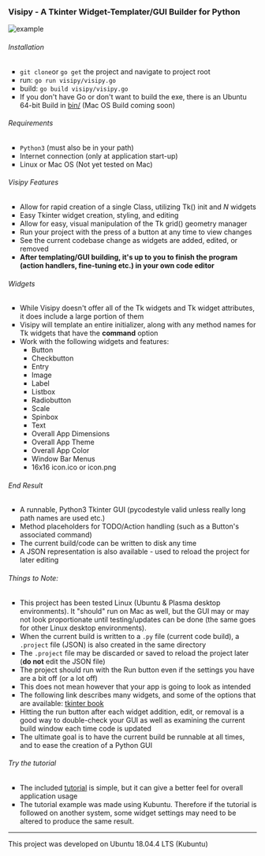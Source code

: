 <h3>Visipy - A Tkinter Widget-Templater/GUI Builder for Python</h3>



<img src="https://github.com/rootVIII/visipy/blob/master/example.png" alt="example">




###### Installation
 <ul>
  <li style="list-style-type:square"><code>git clone</code>or <code>go get</code> the project and navigate to project root</li>
  <li style="list-style-type:square">run: <code>go run visipy/visipy.go</code></li>
  <li style="list-style-type:square">build: <code>go build visipy/visipy.go</code></li>
  <li style="list-style-type:square">If you don't have Go or don't want to build the exe, there is an Ubuntu 64-bit Build in <a href="https://github.com/rootVIII/visipy/tree/master/bin">bin/</a> (Mac OS Build coming soon)</li>
</ul> 



###### Requirements
<ul>
  <li style="list-style-type:square"><code>Python3</code> (must also be in your path)</li>
  <li style="list-style-type:square">Internet connection (only at application start-up)</li>
  <li style="list-style-type:square">Linux or Mac OS (Not yet tested on Mac)</li>
</ul>



###### Visipy Features
<ul>
  <li style="list-style-type:square">Allow for rapid creation of a single Class, utilizing Tk() init and <i>N</i> widgets</li>
  <li style="list-style-type:square">Easy Tkinter widget creation, styling, and editing</li>
  <li style="list-style-type:square">Allow for easy, visual manipulation of the Tk grid() geometry manager</li>
  <li style="list-style-type:square">Run your project with the press of a button at any time to view changes</li>
  <li style="list-style-type:square">See the current codebase change as widgets are added, edited, or removed</li>
  <li style="list-style-type:square"><b>After templating/GUI building, it's up to you to finish the program (action handlers, fine-tuning etc.) in your own code editor</b></li>
</ul>



###### Widgets
<ul>
  <li style="list-style-type:square">While Visipy doesn't offer all of the Tk widgets and Tk widget attributes, it does include a large portion of them</li>
  <li style="list-style-type:square">Visipy will template an entire initializer, along with any method names for Tk widgets that have the <b>command</b> option</li>
  <li style="list-style-type:square"> Work with the following widgets and features:
    <ul>
      <li style="list-style-type:square">Button</li>
      <li style="list-style-type:square">Checkbutton</li>
      <li style="list-style-type:square">Entry</li>
      <li style="list-style-type:square">Image</li>
      <li style="list-style-type:square">Label</li>
      <li style="list-style-type:square">Listbox</li>
      <li style="list-style-type:square">Radiobutton</li>
      <li style="list-style-type:square">Scale</li>
      <li style="list-style-type:square">Spinbox</li>
      <li style="list-style-type:square">Text</li>
      <li style="list-style-type:square">Overall App Dimensions</li>
      <li style="list-style-type:square">Overall App Theme</li>
      <li style="list-style-type:square">Overall App Color</li>
      <li style="list-style-type:square">Window Bar Menus</li>
      <li style="list-style-type:square">16x16 icon.ico or icon.png</li>
    </ul>
  </li>
</ul>



###### End Result
<ul>
  <li style="list-style-type:square">A runnable, Python3 Tkinter GUI (pycodestyle valid unless really long path names are used etc.)</li>
  <li style="list-style-type:square">Method placeholders for TODO/Action handling (such as a Button's associated command)</li>
  <li style="list-style-type:square">The current build/code can be written to disk any time</li>
  <li style="list-style-type:square">A JSON representation is also available - used to reload the project for later editing</li>
</ul>



###### Things to Note:
<ul>
  <li style="list-style-type:square">This project has been tested Linux (Ubuntu & Plasma desktop environments). It "should" run on Mac as well, but the GUI may or may not look proportionate until testing/updates can be done (the same goes for other Linux desktop environments).</li>
  <li style="list-style-type:square">When the current build is written to a <code>.py</code> file (current code build), a <code>.project</code> file (JSON) is also created in the same directory</li>
  <li style="list-style-type:square">The <code>.project</code> file may be discarded or saved to reload the project later (<b>do not</b> edit the JSON file)</li>
  <li style="list-style-type:square">The project should run with the Run button even if the settings you have are a bit off (or a lot off)</li>
  <li style="list-style-type:square">This does not mean however that your app is going to look as intended</li>
  <li style="list-style-type:square">The following link describes many widgets, and some of the options that are available: <a href="http://effbot.org/tkinterbook/tkinter-classes.htm" target="_blank">tkinter book</a></li>
  <li style="list-style-type:square">Hitting the run button after each widget addition, edit, or removal is a good way to double-check your GUI as well as examining the current build window each time code is updated</li>
  <li style="list-style-type:square">The ultimate goal is to have the current build be runnable at all times, and to ease the creation of a Python GUI</li>
</ul>



###### Try the tutorial
<ul>
  <li style="list-style-type:square">The included <a href="https://github.com/rootVIII/visipy/blob/master/tutorial.pdf" target="_blank">tutorial</a> is simple, but it can give a better feel for overall application usage</li>
  <li style="list-style-type:square">The tutorial example was made using Kubuntu. Therefore if the tutorial is followed on another system, some widget settings may need to be altered to produce the same result.</li>
</ul>


<hr>
This project was developed on Ubuntu 18.04.4 LTS (Kubuntu)